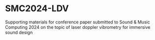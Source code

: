 # SMC2024-LDV
Supporting materials for conference paper submitted to Sound &amp; Music Computing 2024 on the topic of laser doppler vibrometry for immersive sound design
